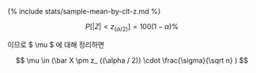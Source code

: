 {% include stats/sample-mean-by-clt-z.md %}

$$ P [\left|
Z \right|
< z_ {(\alpha / 2)}] = 100(1 - \alpha) \% $$

이므로 $ \mu $ 에 대해 정리하면

$$ \mu \in (\bar X \pm z_ {(\alpha / 2)} \cdot \frac{\sigma}{\sqrt n} ) $$